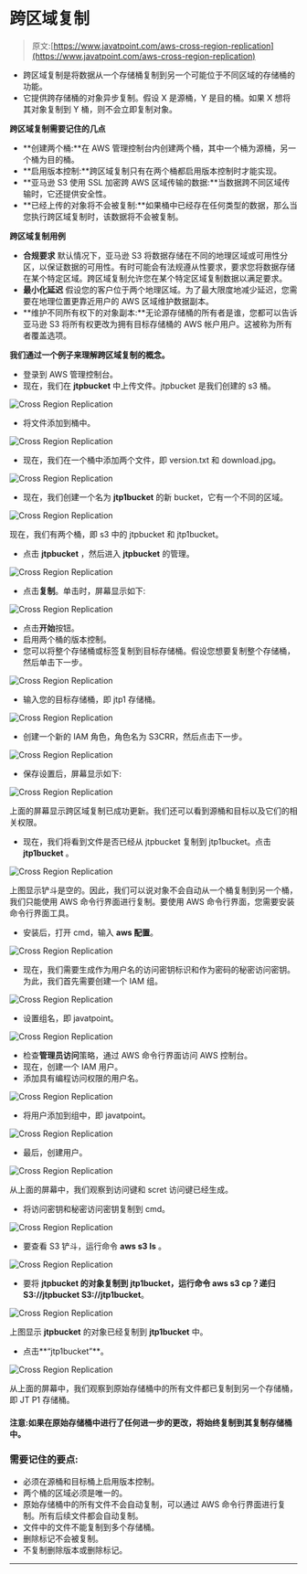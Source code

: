 # 跨区域复制

> 原文:[https://www.javatpoint.com/aws-cross-region-replication](https://www.javatpoint.com/aws-cross-region-replication)

*   跨区域复制是将数据从一个存储桶复制到另一个可能位于不同区域的存储桶的功能。
*   它提供跨存储桶的对象异步复制。假设 X 是源桶，Y 是目的桶。如果 X 想将其对象复制到 Y 桶，则不会立即复制对象。

**跨区域复制需要记住的几点**

*   **创建两个桶:**在 AWS 管理控制台内创建两个桶，其中一个桶为源桶，另一个桶为目的桶。
*   **启用版本控制:**跨区域复制只有在两个桶都启用版本控制时才能实现。
*   **亚马逊 S3 使用 SSL 加密跨 AWS 区域传输的数据:**当数据跨不同区域传输时，它还提供安全性。
*   **已经上传的对象将不会被复制:**如果桶中已经存在任何类型的数据，那么当您执行跨区域复制时，该数据将不会被复制。

**跨区域复制用例**

*   **合规要求**
    默认情况下，亚马逊 S3 将数据存储在不同的地理区域或可用性分区，以保证数据的可用性。有时可能会有法规遵从性要求，要求您将数据存储在某个特定区域。跨区域复制允许您在某个特定区域复制数据以满足要求。
*   **最小化延迟**
    假设您的客户位于两个地理区域。为了最大限度地减少延迟，您需要在地理位置更靠近用户的 AWS 区域维护数据副本。
*   **维护不同所有权下的对象副本:**无论源存储桶的所有者是谁，您都可以告诉亚马逊 S3 将所有权更改为拥有目标存储桶的 AWS 帐户用户。这被称为所有者覆盖选项。

**我们通过一个例子来理解跨区域复制的概念。**

*   登录到 AWS 管理控制台。
*   现在，我们在 **jtpbucket** 中上传文件。jtpbucket 是我们创建的 s3 桶。

![Cross Region Replication](../Images/97a3be1af0f8c73ec71ce0552469d82b.png)

*   将文件添加到桶中。

![Cross Region Replication](../Images/19daaadc46604b4bd932e8ccff877661.png)

*   现在，我们在一个桶中添加两个文件，即 version.txt 和 download.jpg。

![Cross Region Replication](../Images/d9d916b2b31ff65fbe2ba5822a9bf6a9.png)

*   现在，我们创建一个名为 **jtp1bucket** 的新 bucket，它有一个不同的区域。

![Cross Region Replication](../Images/021fde02a03602c66398b16ca80a2d02.png)

现在，我们有两个桶，即 s3 中的 jtpbucket 和 jtp1bucket。

*   点击 **jtpbucket** ，然后进入 **jtpbucket** 的管理。

![Cross Region Replication](../Images/71e929d310946e34bae08b0abdff729e.png)

*   点击**复制**。单击时，屏幕显示如下:

![Cross Region Replication](../Images/42262b7d2382e18a1df40c8398f16281.png)

*   点击**开始**按钮。
*   启用两个桶的版本控制。
*   您可以将整个存储桶或标签复制到目标存储桶。假设您想要复制整个存储桶，然后单击下一步。

![Cross Region Replication](../Images/292a09cd858e168c6564464d902da922.png)

*   输入您的目标存储桶，即 jtp1 存储桶。

![Cross Region Replication](../Images/09e1c57fa7133f0eb0a9b2335fa40e09.png)

*   创建一个新的 IAM 角色，角色名为 S3CRR，然后点击下一步。

![Cross Region Replication](../Images/e7356f9f61f9271aa1ffbffa1887b1b5.png)

*   保存设置后，屏幕显示如下:

![Cross Region Replication](../Images/d5261bbddbb39d222e6d1f493f305395.png)

上面的屏幕显示跨区域复制已成功更新。我们还可以看到源桶和目标以及它们的相关权限。

*   现在，我们将看到文件是否已经从 jtpbucket 复制到 jtp1bucket。点击 **jtp1bucket** 。

![Cross Region Replication](../Images/6e8389b8623c22f9f90ac36876909651.png)

上图显示铲斗是空的。因此，我们可以说对象不会自动从一个桶复制到另一个桶，我们只能使用 AWS 命令行界面进行复制。要使用 AWS 命令行界面，您需要安装命令行界面工具。

*   安装后，打开 cmd，输入 **aws 配置**。

![Cross Region Replication](../Images/e2731d5bbb346a9b675bf450fff6caa0.png)

*   现在，我们需要生成作为用户名的访问密钥标识和作为密码的秘密访问密钥。为此，我们首先需要创建一个 IAM 组。

![Cross Region Replication](../Images/7e8c911ec06fb5270c573167ae487626.png)

*   设置组名，即 javatpoint。

![Cross Region Replication](../Images/6e84c99e756036553fd157f533dfc590.png)

*   检查**管理员访问**策略，通过 AWS 命令行界面访问 AWS 控制台。
*   现在，创建一个 IAM 用户。
*   添加具有编程访问权限的用户名。

![Cross Region Replication](../Images/e48d195b03e3327f4d72d24e8fa3784e.png)

*   将用户添加到组中，即 javatpoint。

![Cross Region Replication](../Images/8cb7363ef34175dda7a43dc35b1d4260.png)

*   最后，创建用户。

![Cross Region Replication](../Images/fce34d862456cf1b756ef3174c457032.png)

从上面的屏幕中，我们观察到访问键和 scret 访问键已经生成。

*   将访问密钥和秘密访问密钥复制到 cmd。

![Cross Region Replication](../Images/7c2afb7d53d1d73898b0f44efcf08489.png)

*   要查看 S3 铲斗，运行命令 **aws s3 ls** 。

![Cross Region Replication](../Images/d815460b61d4cca79f8e59365b93ce3c.png)

*   要将 **jtpbucket 的对象复制到 jtp1bucket，运行命令 aws s3 cp？递归 S3://jtpbucket S3://jtp1bucket**。

![Cross Region Replication](../Images/a43b6d80ba9c2eae7302ff9d53038e39.png)

上图显示 **jtpbucket** 的对象已经复制到 **jtp1bucket** 中。

*   点击**“jtp1bucket”**。

![Cross Region Replication](../Images/bb2fce0489674f430f2de4bf904897e9.png)

从上面的屏幕中，我们观察到原始存储桶中的所有文件都已复制到另一个存储桶，即 JT P1 存储桶。

#### 注意:如果在原始存储桶中进行了任何进一步的更改，将始终复制到其复制存储桶中。

### 需要记住的要点:

*   必须在源桶和目标桶上启用版本控制。
*   两个桶的区域必须是唯一的。
*   原始存储桶中的所有文件不会自动复制，可以通过 AWS 命令行界面进行复制。所有后续文件都会自动复制。
*   文件中的文件不能复制到多个存储桶。
*   删除标记不会被复制。
*   不复制删除版本或删除标记。

* * *